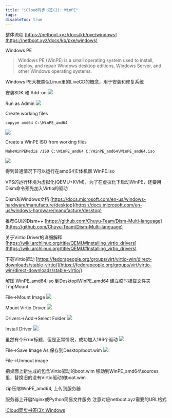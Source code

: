 ```yaml
---
title: "iCloud同步书签(2): WinPE"
tags:
disableToc: true
---
```



整体流程 [https://netboot.xyz/docs/kb/pxe/windows](https://netboot.xyz/docs/kb/pxe/windows)

Windows PE
>Windows PE (WinPE) is a small operating system used to install, deploy, and repair Windows desktop editions, Windows Server, and other Windows operating systems. 

Windows PE大概类似Linux里的LiveCD的概念，用于安装和修复系统


安装SDK 和 Add-on
![](/icloud/media/2022-02-04-12-10-45.png)

Run as Admin
![](/icloud/media/2022-02-04-12-12-50.png)

Create working files
```
copype amd64 C:\WinPE_amd64
```
![](/icloud/media/2022-02-04-12-14-34.png)


Create a WinPE ISO from working files
```
MakeWinPEMedia /ISO C:\WinPE_amd64 C:\WinPE_amd64\WinPE_amd64.iso
```

![](/icloud/media/2022-02-04-12-18-14.png)

得到普通情况下可以运行在amd64实体机器 WinPE.iso

VPS的运行环境为虚拟化(QEMU+KVM)，为了在虚拟化下启动WinPE，还要用Dism命令预先加入Virtio的驱动

Dism和Windows文档 [https://docs.microsoft.com/en-us/windows-hardware/manufacture/desktop](https://docs.microsoft.com/en-us/windows-hardware/manufacture/desktop)

推荐GUI的Dism++ [https://github.com/Chuyu-Team/Dism-Multi-language](https://github.com/Chuyu-Team/Dism-Multi-language)

关于Virtio Driver的详细解释 [https://wiki.archlinux.org/title/QEMU#Installing_virtio_drivers](https://wiki.archlinux.org/title/QEMU#Installing_virtio_drivers)





下载Virtio驱动 [https://fedorapeople.org/groups/virt/virtio-win/direct-downloads/stable-virtio/](https://fedorapeople.org/groups/virt/virtio-win/direct-downloads/stable-virtio/)


解压 WinPE_amd64.iso 到Desktop\WinPE_amd64
建立临时挂载文件夹 TmpMount


File->Mount Image
![](/icloud/media/2022-02-04-12-36-34.png)

Mount Virtio Driver
![](/icloud/media/2022-02-04-14-45-49.png)


Drivers->Add->Select Folder
![](/icloud/media/2022-02-04-14-47-51.png)

Install Driver
![](/icloud/media/2022-02-04-12-39-51.png)

虽然有个Error标题，但是正常情况，成功加入196个驱动
![](/icloud/media/2022-02-04-12-40-32.png)

File->Save Image As  保存到Desktop\boot.wim
![](/icloud/media/2022-02-04-12-41-52.png)


File->Unmout image

把桌面上新生成的包含Virtio驱动的boot.wim 移动到WinPE_amd64\sources里，替换旧的没有Virtio驱动的boot.wim

zip压缩WinPE_amd64, 上传到服务器

服务器上开启Nginx或Python简易文件服务
注意对应netboot.xyz需要的URL格式


[iCloud同步书签(3): Windows](/icloud/win10)


